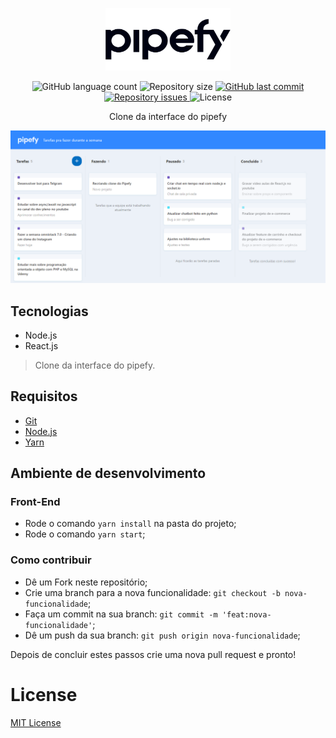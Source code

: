 <p align="center">
  <img src="./.github/pipe_logo.png" width="200" height="100"/>
</p>

<p align="center">
  <img alt="GitHub language count" src="https://img.shields.io/github/languages/count/wesley820/pipefy-clone-frontend">

  <img alt="Repository size" src="https://img.shields.io/github/repo-size/wesley820/pipefy-clone-frontend">
  
  <a href="https://github.com/wesley820/pipefy-clone-frontend/commits/master">
    <img alt="GitHub last commit" src="https://img.shields.io/github/last-commit/wesley820/pipefy-clone-frontend">
  </a>

  <a href="https://github.com/wesley820/pipefy-clone-frontend/issues">
    <img alt="Repository issues" src="https://img.shields.io/github/issues/wesley820/pipefy-clone-frontend">
  </a>

  <img alt="License" src="https://img.shields.io/badge/license-MIT-brightgreen">
</p>
 
<p align="center">
  Clone da interface do pipefy
</p>

<p align="center">
  <img src="./.github/app_photo.png" />
</p>

## Tecnologias

- Node.js
- React.js

> Clone da interface do pipefy.

## Requisitos

- [Git](https://git-scm.com/)
- [Node.js](https://nodejs.org/en/)
- [Yarn](https://yarnpkg.com/)

## Ambiente de desenvolvimento

### Front-End

- Rode o comando `yarn install` na pasta do projeto;
- Rode o comando `yarn start`;

### Como contribuir

- Dê um Fork neste repositório;
- Crie uma branch para a nova funcionalidade: `git checkout -b nova-funcionalidade`;
- Faça um commit na sua branch: `git commit -m 'feat:nova-funcionalidade'`;
- Dê um push da sua branch: `git push origin nova-funcionalidade`;

Depois de concluir estes passos crie uma nova pull request e pronto!

# License

[MIT License](/LICENSE)
